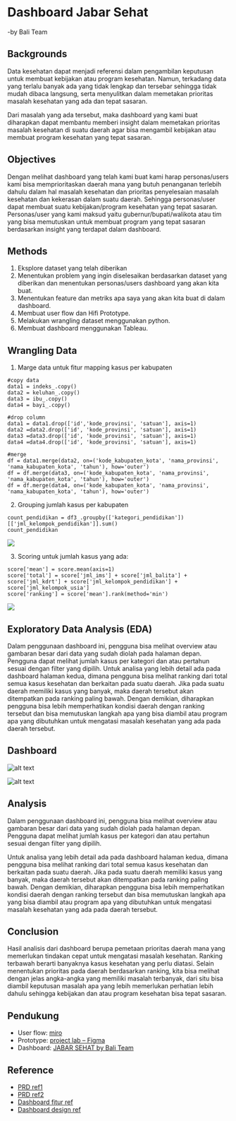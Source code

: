 
# Dashboard Jabar Sehat
-by Bali Team

## **Backgrounds**
Data kesehatan dapat menjadi referensi dalam pengambilan keputusan untuk membuat kebijakan atau program kesehatan. Namun, terkadang data yang terlalu banyak ada yang tidak lengkap dan tersebar sehingga tidak mudah dibaca langsung, serta menyulitkan dalam memetakan prioritas masalah kesehatan yang ada dan tepat sasaran.

Dari masalah yang ada tersebut, maka dashboard yang kami buat diharapkan dapat membantu memberi insight dalam memetakan prioritas masalah kesehatan di suatu daerah agar bisa mengambil kebijakan atau membuat program kesehatan yang tepat sasaran.


## **Objectives**
Dengan melihat dashboard yang telah kami buat kami harap personas/users kami bisa memprioritaskan daerah mana yang butuh penanganan terlebih dahulu dalam hal masalah kesehatan dan prioritas penyelesaian masalah kesehatan dan kekerasan dalam suatu daerah. Sehingga personas/user dapat membuat suatu kebijakan/program kesehatan yang tepat sasaran. Personas/user yang kami maksud yaitu gubernur/bupati/walikota atau tim yang bisa memutuskan untuk membuat program yang tepat sasaran berdasarkan insight yang terdapat dalam dashboard.


## **Methods**
1. Eksplore dataset yang telah diberikan
2. Menentukan problem yang ingin diselesaikan berdasarkan dataset yang diberikan dan menentukan personas/users dashboard yang akan kita buat.
3. Menentukan feature dan metriks apa saya yang akan kita buat di dalam dashboard.
4. Membuat user flow dan Hifi Prototype.
5. Melakukan wrangling dataset menggunakan python.
6. Membuat dashboard menggunakan Tableau.


## **Wrangling Data**
1. Marge data untuk fitur mapping kasus per kabupaten
```
#copy data
data1 = indeks_.copy()
data2 = keluhan_.copy()
data3 = ibu_.copy()
data4 = bayi_.copy()

#drop column
data1 = data1.drop(['id','kode_provinsi', 'satuan'], axis=1)
data2 =data2.drop(['id', 'kode_provinsi', 'satuan'], axis=1)
data3 =data3.drop(['id', 'kode_provinsi', 'satuan'], axis=1)
data4 =data4.drop(['id', 'kode_provinsi', 'satuan'], axis=1)

#merge
df = data1.merge(data2, on=('kode_kabupaten_kota', 'nama_provinsi', 'nama_kabupaten_kota', 'tahun'), how='outer')
df = df.merge(data3, on=('kode_kabupaten_kota', 'nama_provinsi', 'nama_kabupaten_kota', 'tahun'), how='outer')
df = df.merge(data4, on=('kode_kabupaten_kota', 'nama_provinsi', 'nama_kabupaten_kota', 'tahun'), how='outer')
```

2. Grouping jumlah kasus per kabupaten

```
count_pendidikan = df3_.groupby(['kategori_pendidikan'])[['jml_kelompok_pendidikan']].sum()
count_pendidikan 
```
![](images/grouping%20jumlah%20kasus.png)

3. Scoring untuk jumlah kasus yang ada:

```
score['mean'] = score.mean(axis=1)
score['total'] = score['jml_ims'] + score['jml_balita'] + score['jml_kdrt'] + score['jml_kelompok_pendidikan'] + score['jml_kelompok_usia']
score['ranking'] = score['mean'].rank(method='min')
```
![](images/ranking.png)

## **Exploratory Data Analysis (EDA)**
Dalam penggunaan dashboard ini, pengguna bisa melihat overview atau gambaran besar dari data yang sudah diolah pada halaman depan. Pengguna dapat melihat jumlah kasus per kategori dan atau pertahun sesuai dengan filter yang dipilih.
Untuk analisa yang lebih detail ada pada dashboard halaman kedua, dimana pengguna bisa melihat ranking dari total semua kasus kesehatan dan berkaitan pada suatu daerah. Jika pada suatu daerah memiliki kasus yang banyak, maka daerah tersebut akan ditempatkan pada ranking paling bawah. Dengan demikian, diharapkan pengguna bisa lebih memperhatikan kondisi daerah dengan ranking tersebut dan bisa memutuskan langkah apa yang bisa diambil atau program apa yang dibutuhkan untuk mengatasi masalah kesehatan yang ada pada daerah tersebut.


## **Dashboard**

![alt text](images/dashboard%20overview.PNG)

![alt text](images/dashboard%20analitik.PNG)


## **Analysis**
Dalam penggunaan dashboard ini, pengguna bisa melihat overview atau gambaran besar dari data yang sudah diolah pada halaman depan. Pengguna dapat melihat jumlah kasus per kategori dan atau pertahun sesuai dengan filter yang dipilih.

Untuk analisa yang lebih detail ada pada dashboard halaman kedua, dimana pengguna bisa melihat ranking dari total semua kasus kesehatan dan berkaitan pada suatu daerah. Jika pada suatu daerah memiliki kasus yang banyak, maka daerah tersebut akan ditempatkan pada ranking paling bawah. Dengan demikian, diharapkan pengguna bisa lebih memperhatikan kondisi daerah dengan ranking tersebut dan bisa memutuskan langkah apa yang bisa diambil atau program apa yang dibutuhkan untuk mengatasi masalah kesehatan yang ada pada daerah tersebut.


## **Conclusion**
Hasil analisis dari dashboard berupa pemetaan prioritas daerah mana yang memerlukan tindakan cepat untuk mengatasi masalah kesehatan. Ranking terbawah berarti banyaknya kasus kesehatan yang perlu diatasi. Selain menentukan prioritas pada daerah berdasarkan ranking, kita bisa melihat dengan jelas angka-angka yang memiliki masalah terbanyak, dari situ bisa diambil keputusan masalah apa yang lebih memerlukan perhatian lebih dahulu sehingga kebijakan dan atau program kesehatan bisa tepat sasaran.


## **Pendukung**
   - User flow: [miro](https://miro.com/app/board/uXjVOsMyJiA=/)
   - Prototype: [project lab – Figma](https://www.figma.com/file/UuWvs64PPvXcC5CJwMe0jb/project-lab)
   - Dashboard: [JABAR SEHAT by Bali Team](https://public.tableau.com/app/profile/zakiahafifah/viz/JABARSEHATbyBaliTeam/Overview2)


## **Reference**
- [PRD ref1](https://drive.google.com/file/d/1jbfm31jSBkfBgnfbfDTUQIrhds4lF5gf/view?usp=sharing)
- [PRD ref2](https://drive.google.com/file/d/1KBTY0EPVFAbvWxQJ3b0pEXzaCZ82tdrP/view?usp=sharing)
- [Dashboard fitur ref](https://public.tableau.com/views/BPJS_16127065341570/Dashboard1?:language=en-US&:display_count=n&:origin=viz_share_link)
- [Dashboard design ref](https://public.tableau.com/views/HospitalityDashboardRWFD_16388048733680/Overview?:language=en-US&:display_count=n&:origin=viz_share_link)
